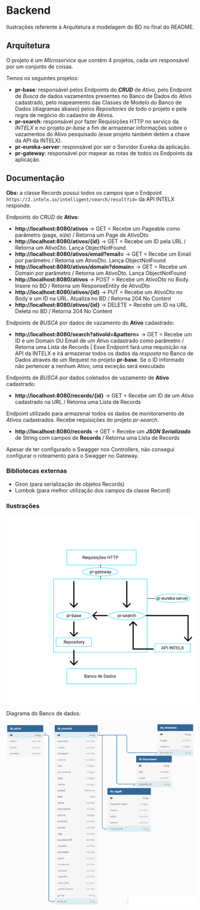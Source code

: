 # Backend

Ilustrações referente à Arquitetura e modelagem do BD no final do README.

## Arquitetura

O projeto é um *Microservice* que contém 4 projetos, cada um responsável por um conjunto de coisas.

Temos os seguintes projetos: 

- **pr-base**: responsável pelos Endpoints do ***CRUD*** de *Ativo*, pelo Endpoint de *Busca* de dados vazamentos presentes no Banco de Dados do Ativo cadastrado, pelo mapeamento das Classes de Modelo do Banco de Dados (diagramas abaixo) pelos *Repositories* de todo o projeto e pela regra de negócio do cadastro de Ativos.
- **pr-search**: responsável por fazer Requisições HTTP no serviço da *INTELX* e no projeto *pr-base* a fim de armazenar informações sobre o vazamentos do Ativo pesquisado (esse projeto também detém a chave da API da INTELX).
- **pr-eureka-server**: responsável por ser o Servidor Eureka da aplicação.
- **pr-gateway**: responsável por mapear as rotas de todos os Endpoints da aplicação.

## Documentação

**Obs:** a classe Records possui todos os campos que o Endpoint `https://2.intelx.io/intelligent/search/result?id=` da API INTELX responde.

Endpoints do *CRUD* de **Ativo**:

- **http://localhost:8080/ativos** -> GET = Recebe um Pageable como parâmetro (page, size) / Retorna um Page de AtivoDto
- **http://localhost:8080/ativos/{id}** -> GET = Recebe um ID pela URL / Retorna um AtivoDto. Lança ObjectNotFound
- **http://localhost:8080/ativos/email?email=** -> GET = Recebe um Email por parâmetro / Retorna um AtivoDto. Lança ObjectNotFound
- **http://localhost:8080/ativos/domain?domain=** -> GET = Recebe um Domain por parâmetro / Retorna um AtivoDto. Lança ObjectNotFound
- **http://localhost:8080/ativos** -> POST = Recebe um AtivoDto no Body. Insere no BD / Retorna um ResponseEntity de AtivoDto
- **http://localhost:8080/ativos/{id}** -> PUT = Recebe um AtivoDto no Body e um ID na URL. Atualiza no BD / Retorna 204 No Content
- **http://localhost:8080/ativos/{id}** -> DELETE = Recebe um ID na URL. Deleta no BD / Retorna 204 No Content

Endpoints de *BUSCA* por dados de vazamento do **Ativo** cadastrado:

- **http://localhost:8080/search?ativoId=&pattern=** -> GET = Recebe um ID e um Domain OU Email de um *Ativo* cadastrado como parâmetro / Retorna uma Lista de Records | Esse Endpoint fará uma requisição na API da INTELX e irá armazenar todos os dados da *resposta* no Banco de Dados através de um Request no projeto **pr-base**. Se o ID informado não pertencer a nenhum Ativo, uma exceção será executado

Endpoints de *BUSCA* por dados coletados de vazamento de **Ativo** cadastrado:

- **http://localhost:8080/records/{id}** -> GET = Recebe um ID de um *Ativo* cadastrado na URL / Retorna uma Lista de Records

Endpoint utilizado para armazenar todos os dados de monitoramento de *Ativos* cadastrados. Recebe requisições do projeto *pr-search*.

- **http://localhost:8080/records** -> GET = Recebe um ***JSON Serializado*** de String com campos de **Records** / Retorna uma Lista de Records

Apesar de ter configurado o Swagger nos Controllers, não consegui configurar o roteamento para o Swagger no Gateway.

### Bibliotecas externas

- Gson (para serialização de objetos Records)
- Lombok (para melhor utilização dos campos da classe Record)

### Ilustrações

![Ilustração da Aplicação](img/arquitetura.png)

Diagrama do Banco de dados:

![Diagrama do Banco de Dados](img/diagrama_db.png)
